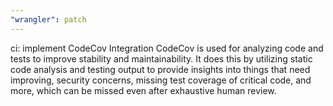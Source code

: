 ```yaml
---
"wrangler": patch
---
```


ci: implement CodeCov Integration
CodeCov is used for analyzing code and tests to improve stability and maintainability. It does this by utilizing static code analysis
and testing output to provide insights into things that need improving, security concerns, missing test coverage of critical code, and more,
which can be missed even after exhaustive human review.
